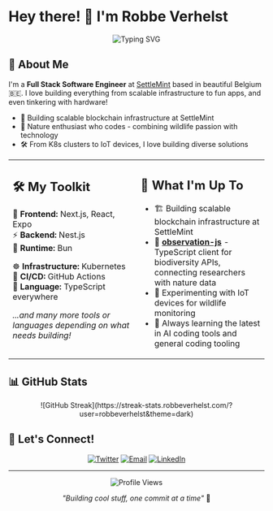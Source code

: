 # Hey there! 👋 I'm Robbe Verhelst

<div align="center">
  <img src="https://readme-typing-svg.herokuapp.com?font=Fira+Code&pause=1000&color=2E8B57&center=true&vCenter=true&width=435&lines=Full+Stack+Software+Engineer;Nature+%26+Tech+Enthusiast;Building+Scalable+Solutions;Always+Learning+Something+New!" alt="Typing SVG" />
</div>

## 🚀 About Me

I'm a **Full Stack Software Engineer** at [SettleMint](https://settlemint.com) based in beautiful Belgium 🇧🇪. I love building everything from scalable infrastructure to fun apps, and even tinkering with hardware!

- 🔭 Building scalable blockchain infrastructure at SettleMint
- 🦅 Nature enthusiast who codes - combining wildlife passion with technology
- 🛠️ From K8s clusters to IoT devices, I love building diverse solutions

<table style="border-collapse: collapse; border: none;">
<tr>
<td width="50%" valign="top" style="border: none;">

## 🛠️ My Toolkit

🎨 **Frontend:** Next.js, React, Expo  
⚡ **Backend:** Nest.js  
🚀 **Runtime:** Bun  

☸️ **Infrastructure:** Kubernetes  
🔄 **CI/CD:** GitHub Actions  
💙 **Language:** TypeScript everywhere  

*...and many more tools or languages depending on what needs building!*

</td>
<td width="50%" valign="top" style="border: none;">

## 🎯 What I'm Up To

- 🏗️ Building scalable blockchain infrastructure at SettleMint
- 🔭 **[observation-js](https://github.com/robbeverhelst/observation-js)** - TypeScript client for biodiversity APIs, connecting researchers with nature data
- 📡 Experimenting with IoT devices for wildlife monitoring
- 🤖 Always learning the latest in AI coding tools and general coding tooling

</td>
</tr>
</table>

## 📊 GitHub Stats

<div align="center">
![GitHub Streak](https://streak-stats.robbeverhelst.com/?user=robbeverhelst&theme=dark)
</div>

## 🤝 Let's Connect!

<div align="center">
  
[![Twitter](https://img.shields.io/badge/Twitter-1DA1F2?style=for-the-badge&logo=twitter&logoColor=white)](https://x.com/robbeverhelst)
[![Email](https://img.shields.io/badge/Email-D14836?style=for-the-badge&logo=gmail&logoColor=white)](mailto:robbe.verhelst@gmail.com)
[![LinkedIn](https://img.shields.io/badge/LinkedIn-0077B5?style=for-the-badge&logo=linkedin&logoColor=white)](https://www.linkedin.com/in/robbe-verhelst-61b37a123/)

</div>

---

<div align="center">
  <img src="https://komarev.com/ghpvc/?username=robbeverhelst&color=green&style=flat-square" alt="Profile Views" />
  
  *"Building cool stuff, one commit at a time"* 🚀
</div>
